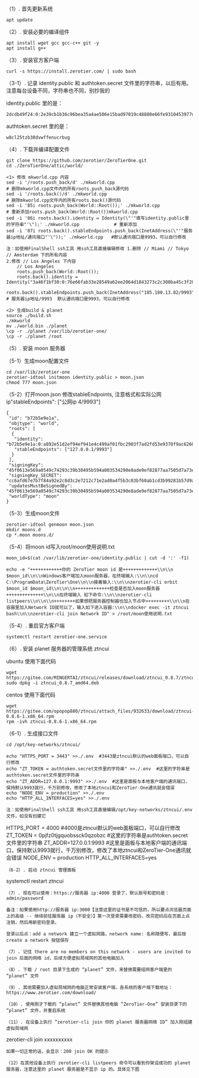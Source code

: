 （1）. 首先更新系统
```
apt update
```
（2）. 安装必要的编译组件
```
apt install wget gcc gcc-c++ git -y
apt install g++
```
（3）. 安装官方客户端
```
curl -s https://install.zerotier.com/ | sudo bash
```
（3-1）. 记录 identity.public 和 authtoken.secret 文件里的字符串，以后有用。注意每台设备不同，字符串也不同，别抄我的

identity.public 里的是：
```
2dcdb49f24:0:2e39cb1b36c96bea35a4ae506e15bad97019c48880e66fe9310453977dd9ce7981987bdb94e1e8eb4cd14d09d27aeeaf1c9658bb98b1bc7107a7e3d427d5bdc2
```
authtoken.secret 里的是：
```
w8cl25tzb38dvwffenucrbug
```
（4）. 下载并编译配置文件
```
git clone https://github.com/zerotier/ZeroTierOne.git
cd ./ZeroTierOne/attic/world/

<1> 修改 mkworld.cpp 内容
sed -i '/roots.push_back/d' ./mkworld.cpp                                                                      # 删除mkworld.cpp文件内的所有roots.push_back源代码
sed -i '/roots.back()/d' ./mkworld.cpp                                                                         # 删除mkworld.cpp文件内的所有roots.back()源代码
sed -i '85i roots.push_back(World::Root());' ./mkworld.cpp                                                     # 重新添加roots.push_back(World::Root())mkworld.cpp
sed -i '86i roots.back().identity = Identity(\"'"填写identity.public里的字符串"'\");' ./mkworld.cpp             # 重新添加
sed -i '87i roots.back().stableEndpoints.push_back(InetAddress(\"'"服务器ip地址/通讯端口"'\"));' ./mkworld.cpp   #默认通讯端口是9993，可以自行修改

注：如使用FinalShell ssh工具 用ssh工具直接编辑修改 1.删除 // Miami // Tokyo // Amsterdam 下的所有内容
2.修改 // Los Angeles 下内容
	// Los Angeles
	roots.push_back(World::Root());
	roots.back().identity = Identity("3a46f1bf30:0:76e66fab33e28549a62ee2064d1843273c2c300ba45c3f20bef02dbad225723bb59a9bb4b13535730961aeecf5a163ace477cceb0727025b99ac14a5166a09a3");
	roots.back().stableEndpoints.push_back(InetAddress("185.180.13.82/9993"));      # 服务器ip地址/9993  默认通讯端口是9993，可以自行修改

<2> 生成build & planet
source ./build.sh
./mkworld
mv ./world.bin ./planet
\cp -r ./planet /var/lib/zerotier-one/
\cp -r ./planet /root﻿​
```
（5）. 安装 moon 服务器

（5-1）生成moon配置文件
```
cd /var/lib/zerotier-one
zerotier-idtool initmoon identity.public > moon.json
chmod 777 moon.json
```
（5-2）打开moon.json 修改stableEndpoints, 注意格式和实际公网ip"stableEndpoints": ["公网ip 4/9993"]
```
{
 "id": "b72b5e9e1a",
 "objtype": "world",
 "roots": [
  {
   "identity": "b72b5e9e1a:0:a892e51d2ef94ef941e4c499af01fbc2903f7ad2fd53e9370f9ac6260c2f5d2484fd90756bec0c410675a81b7cf61d2bb885783bd6a8c28bce83bcab5f03fe14",
   "stableEndpoints": ["127.0.0.1/9993"]
  }
 ],
 "signingKey": "45f0613e569a0549c74293c39b30495b594a003534290e8ade9ef82877aa7505d7a73eeabfc22c97c404e4caaf9f3c9eed2b134d696935c966e28f523364f15f",
 "signingKey_SECRET": "cc6afd67e7b7f84a92e2c8d3c2e7212c71e2ad0a4f5b3c03bf60ab1cd3b99281b57d9a2958d2bd8fc2bc77fdf2a1160099c2c61d3d9acc8cb311673ee120b4a6",
 "updatesMustBeSignedBy": "45f0613e569a0549c74293c39b30495b594a003534290e8ade9ef82877aa7505d7a73eeabfc22c97c404e4caaf9f3c9eed2b134d696935c966e28f523364f15f",
 "worldType": "moon"
}
```
（5-3）生成moon文件
```
zerotier-idtool genmoon moon.json
mkdir moons.d
cp *.moon moons.d/
```
（5-4）将moon id写入root/moon使用说明.txt
```
moon_id=$(cat /var/lib/zerotier-one/identity.public | cut -d ':' -f1)
```
```
echo -e "++++++++++++你的 ZeroTier moon id 是+++++++++++++\\n\\n                $moon_id\\n\\nWindows客户端加入moon服务器，在终端输入:\\n\\ncd C:\ProgramData\ZeroTier\One\\n\\n接着输入:\\n\\nzerotier-cli orbit $moon_id $moon_id\\n\\n\\n+++++++++++++检查是否加入moon服务器++++++++++++++\\n\\n在终端输入 如下命令:\\n\\nzerotier-cli listpeers\\n\\n\\n++++++++如果想把服务器控制器也加入节点中+++++++++\\n\\n在容器里加入Network ID就可以了，输入如下进入容器:\\n\\ndocker exec -it ztncui bash\\n\\nzerotier-cli join Network ID" > /root/moon使用说明.txt
```
（5-4）. 重启官方客户端
```
systemctl restart zerotier-one.service
```

（6）. 安装 planet 服务器的管理系统 ztncui 

ubuntu 使用下面代码
```
wget https://gitee.com/MINGERTAI/ztncui/releases/download/ztncui_0.8.7/ztncui_0.8.7_amd64.deb
sudo dpkg -i ztncui_0.8.7_amd64.deb
```
centos 使用下面代码
```
wget https://gitee.com/opopop880/ztncui/attach_files/932633/download/ztncui-0.8.6-1.x86_64.rpm
rpm -ivh ztncui-0.8.6-1.x86_64.rpm
```
（6-1）. 生成接口文件
```
cd /opt/key-networks/ztncui/
 
echo "HTTPS_PORT = 3443" >>./.env  #3443是ztncui默认的web面板端口，可以自行修改
echo "ZT_TOKEN = authtoken.secret文件里的字符串" >>./.env  #这里的字符串是authtoken.secret文件里的字符串
echo "ZT_ADDR=127.0.0.1:9993" >>./.env  #这里是面板与本地客户端的通讯端口，保持默认9993就行，千万别修改，修改了本地ztncui和ZeroTier-One通讯就会错误
echo "NODE_ENV = production" >>./.env
echo "HTTP_ALL_INTERFACES=yes" >>./.env﻿​

注：如使用FinalShell ssh工具 用ssh工具直接编辑/opt/key-networks/ztncui/.env文件，如没有创建它

```
HTTPS_PORT = 4000                           #4000是ztncui默认的web面板端口，可以自行修改
ZT_TOKEN = 0pjfz0tjgquobssck0qzobzc         #这里的字符串是authtoken.secret文件里的字符串
ZT_ADDR=127.0.0.1:9993                      #这里是面板与本地客户端的通讯端口，保持默认9993就行，千万别修改，修改了本地ztncui和ZeroTier-One通讯就会错误
NODE_ENV = production
HTTP_ALL_INTERFACES=yes
```
（6-2）. 启动 ztncui 管理面板
```
systemctl restart ztncui
```
（7）. 现在可以使用：https://服务器 ip:4000 登录了，默认账号和密码是：admin/password

备注：如果使用http://服务器 ip:3000【注意这里的证书是不可信的，所以要点浏览器页面上的高级 -- 继续前往服务器 ip（不安全）】第一次登录需要改密码，改完密码后在页面上点注销，然后用新密码登录。

登录以后点：add a network 建立一个虚拟网路，network name: 名称随便写，最后按 create a network 按钮保存

（7）. 记住 there are no members on this network - users are invited to join 后面的网络 id，后续方便虚拟局域网的其他电脑加入

（8）. 下载 / root 目录下生成的 “planet” 文件，来替换需要组网客户端里的 “planet” 文件

（9）. 其他需要加入虚拟局域网的电脑正常安装客户端，各系统的客户端下载地址：https://www.zerotier.com/download/

（10）. 使用刚才下载的 “planet” 文件替换其他电脑 “ZeroTier-One” 安装目录下的 “planet” 文件，并重启系统

（11）. 在设备上执行 “zerotier-cli join 你的 planet 服务器网络 ID” 加入刚组建虚拟局域网
```
zerotier-cli join xxxxxxxxxx
```
如果一切正常的话，会显示：200 join OK 的提示

（12）在其他设备上执行 zerotier-cli listpeers 命令可以看到你架设成功的 planet 服务器，注意这里的 planet 服务器是不显示 ip 的。具体见下图
